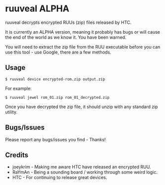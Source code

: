 ruuveal ALPHA
=============

ruuveal decrypts encrypted RUUs (zip) files released by HTC.

It is currently an ALPHA version, meaning it probably has bugs or will cause the end of the world as we know it. You have been warned. 

You will need to extract the zip file from the RUU executable before you can use this tool - use Google, there are a few methods.

Usage
-----

    $ ruuveal device encrypted-rom.zip output.zip

For example:

    $ ruuveal jewel rom_01.zip rom_01_decrypted.zip

Once you have decrypted the zip file, it should unzip with any standard zip utility.

Bugs/Issues
-----------

Please report any bugs/issues you find - Thanks!

Credits
-------

* joeykrim - Making me aware HTC have released an encrypted RUU.
* RaYmAn   - Being a sounding board / working through some weird logic.
* HTC      - For continuing to release great devices.
